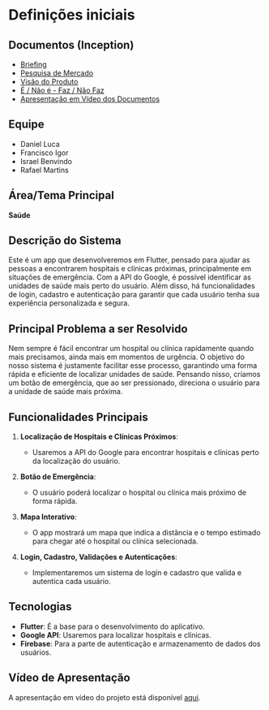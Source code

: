 # Definições iniciais
## Documentos (Inception)  
- [Briefing](https://docs.google.com/document/d/1Aj7c9ebzcaP6ydN3INdb6KQbKeVWPc5xIG1-7dUJRgM/edit?tab=t.0#heading=h.ood4pffllrqr)  
- [Pesquisa de Mercado](https://docs.google.com/document/d/1cfd-ltPCOWSlzuF62OYldeXhbb_UWN4iw8p16xRZLpI/edit?tab=t.0#heading=h.37cwzhibzg9e)  
- [Visão do Produto](https://docs.google.com/document/d/1cBeZ_wYlCSqY701Mw1nDBI26f3YT0ezNRKRKzXN0f2Y/edit?tab=t.0#heading=h.sqpyd14eofld)  
- [É / Não é - Faz / Não Faz](https://docs.google.com/document/d/1w5BlMubuHblDTXDgWIJsNayMI9qJjgFaXfvPhBIwTlQ/edit?tab=t.0)  
- [Apresentação em Vídeo dos Documentos](https://drive.google.com/file/d/1ypXCMu-3UMO0CYSWFvG1falTy8Cwe7Xz/view?usp=sharing)


## Equipe
- Daniel Luca
- Francisco Igor
- Israel Benvindo
- Rafael Martins

## Área/Tema Principal
**Saúde**

## Descrição do Sistema
Este é um app que desenvolveremos em Flutter, pensado para ajudar as pessoas a encontrarem hospitais e clínicas próximas, principalmente em situações de emergência. Com a API do Google, é possível identificar as unidades de saúde mais perto do usuário. Além disso, há funcionalidades de login, cadastro e autenticação para garantir que cada usuário tenha sua experiência personalizada e segura.

## Principal Problema a ser Resolvido
Nem sempre é fácil encontrar um hospital ou clínica rapidamente quando mais precisamos, ainda mais em momentos de urgência. O objetivo do nosso sistema é justamente facilitar esse processo, garantindo uma forma rápida e eficiente de localizar unidades de saúde. Pensando nisso, criamos um botão de emergência, que ao ser pressionado, direciona o usuário para a unidade de saúde mais próxima.

## Funcionalidades Principais
1. **Localização de Hospitais e Clínicas Próximos**: 
   - Usaremos a API do Google para encontrar hospitais e clínicas perto da localização do usuário.
   
2. **Botão de Emergência**: 
   - O usuário poderá localizar o hospital ou clínica mais próximo de forma rápida.

3. **Mapa Interativo**: 
   - O app mostrará um mapa que indica a distância e o tempo estimado para chegar até o hospital ou clínica selecionada.

4. **Login, Cadastro, Validações e Autenticações**: 
   - Implementaremos um sistema de login e cadastro que valida e autentica cada usuário.

## Tecnologias
- **Flutter**: É a base para o desenvolvimento do aplicativo.
- **Google API**: Usaremos para localizar hospitais e clínicas.
- **Firebase**: Para a parte de autenticação e armazenamento de dados dos usuários.

## Vídeo de Apresentação
A apresentação em vídeo do projeto está disponível [aqui](https://drive.google.com/file/d/1t7oc6_EqhTgMlyPU--Wz3Ruvb0F2D5qU/view?hl=pt-BR).

